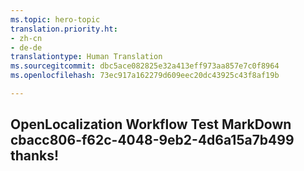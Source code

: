 ```yaml
---
ms.topic: hero-topic
translation.priority.ht:
- zh-cn
- de-de
translationtype: Human Translation
ms.sourcegitcommit: dbc5ace082825e32a413eff973aa857e7c0f8964
ms.openlocfilehash: 73ec917a162279d609eec20dc43925c43f8af19b

---
```

## OpenLocalization Workflow Test MarkDown cbacc806-f62c-4048-9eb2-4d6a15a7b499 thanks!



<!--HONumber=Aug16_HO5-->


